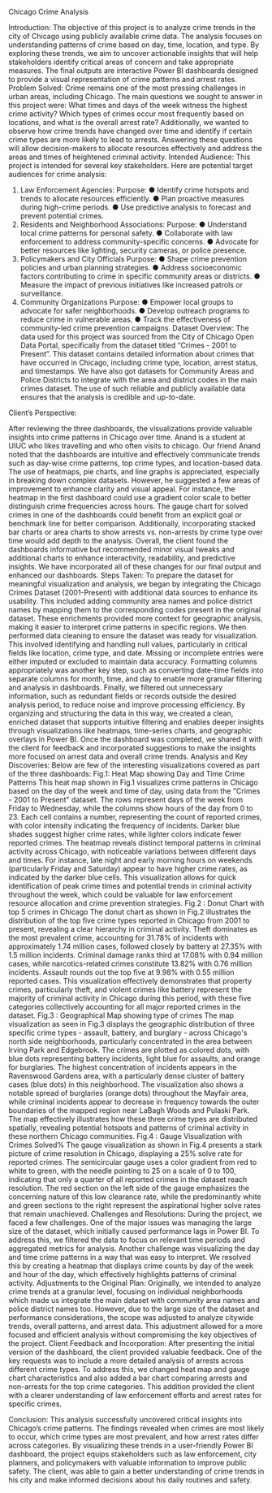 Chicago Crime Analysis

Introduction:
The objective of this project is to analyze crime trends in the city of Chicago using publicly
available crime data. The analysis focuses on understanding patterns of crime based on day,
time, location, and type. By exploring these trends, we aim to uncover actionable insights
that will help stakeholders identify critical areas of concern and take appropriate measures.
The final outputs are interactive Power BI dashboards designed to provide a visual
representation of crime patterns and arrest rates.
Problem Solved:
Crime remains one of the most pressing challenges in urban areas, including Chicago. The
main questions we sought to answer in this project were: What times and days of the week
witness the highest crime activity? Which types of crimes occur most frequently based on
locations, and what is the overall arrest rate? Additionally, we wanted to observe how crime
trends have changed over time and identify if certain crime types are more likely to lead to
arrests. Answering these questions will allow decision-makers to allocate resources
effectively and address the areas and times of heightened criminal activity.
Intended Audience:
This project is intended for several key stakeholders. Here are potential target audiences for
crime analysis:
1. Law Enforcement Agencies:
Purpose:
● Identify crime hotspots and trends to allocate resources efficiently.
● Plan proactive measures during high-crime periods.
● Use predictive analysis to forecast and prevent potential crimes.
2. Residents and Neighborhood Associations:
Purpose:
● Understand local crime patterns for personal safety.
● Collaborate with law enforcement to address community-specific concerns.
● Advocate for better resources like lighting, security cameras, or police presence.
3. Policymakers and City Officials
Purpose:
● Shape crime prevention policies and urban planning strategies.
● Address socioeconomic factors contributing to crime in specific community areas or
districts.
● Measure the impact of previous initiatives like increased patrols or surveillance.
4. Community Organizations
Purpose:
● Empower local groups to advocate for safer neighborhoods.
● Develop outreach programs to reduce crime in vulnerable areas.
● Track the effectiveness of community-led crime prevention campaigns.
Dataset Overview:
The data used for this project was sourced from the City of Chicago Open Data Portal,
specifically from the dataset titled “Crimes - 2001 to Present”. This dataset contains detailed
information about crimes that have occurred in Chicago, including crime type, location, arrest
status, and timestamps. We have also got datasets for Community Areas and Police
Districts to integrate with the area and district codes in the main crimes dataset. The use of
such reliable and publicly available data ensures that the analysis is credible and up-to-date.

Client’s Perspective:

After reviewing the three dashboards, the visualizations provide valuable insights into crime
patterns in Chicago over time. Anand is a student at UIUC who likes travelling and who often
visits to chicago. Our friend Anand noted that the dashboards are intuitive and effectively
communicate trends such as day-wise crime patterns, top crime types, and location-based
data. The use of heatmaps, pie charts, and line graphs is appreciated, especially in breaking
down complex datasets. However, he suggested a few areas of improvement to enhance
clarity and visual appeal. For instance, the heatmap in the first dashboard could use a
gradient color scale to better distinguish crime frequencies across hours. The gauge chart
for solved crimes in one of the dashboards could benefit from an explicit goal or benchmark
line for better comparison. Additionally, incorporating stacked bar charts or area charts to
show arrests vs. non-arrests by crime type over time would add depth to the analysis.
Overall, the client found the dashboards informative but recommended minor visual tweaks
and additional charts to enhance interactivity, readability, and predictive insights. We have
incorporated all of these changes for our final output and enhanced our dashboards.
Steps Taken:
To prepare the dataset for meaningful visualization and analysis, we began by integrating the
Chicago Crimes Dataset (2001-Present) with additional data sources to enhance its usability.
This included adding community area names and police district names by mapping them to
the corresponding codes present in the original dataset. These enrichments provided more
context for geographic analysis, making it easier to interpret crime patterns in specific
regions.
We then performed data cleaning to ensure the dataset was ready for visualization. This
involved identifying and handling null values, particularly in critical fields like location, crime
type, and date. Missing or incomplete entries were either imputed or excluded to maintain
data accuracy. Formatting columns appropriately was another key step, such as converting
date-time fields into separate columns for month, time, and day to enable more granular
filtering and analysis in dashboards.
Finally, we filtered out unnecessary information, such as redundant fields or records outside
the desired analysis period, to reduce noise and improve processing efficiency. By
organizing and structuring the data in this way, we created a clean, enriched dataset that
supports intuitive filtering and enables deeper insights through visualizations like heatmaps,
time-series charts, and geographic overlays in Power BI. Once the dashboard was
completed, we shared it with the client for feedback and incorporated suggestions to make
the insights more focused on arrest data and overall crime trends.
Analysis and Key Discoveries:
Below are few of the interesting visualizations covered as part of the three dashboards:
Fig.1: Heat Map showing Day and Time Crime Patterns
This heat map shown in Fig.1 visualizes crime patterns in Chicago based on the day of the
week and time of day, using data from the "Crimes - 2001 to Present" dataset. The rows
represent days of the week from Friday to Wednesday, while the columns show hours of the
day from 0 to 23. Each cell contains a number, representing the count of reported crimes,
with color intensity indicating the frequency of incidents. Darker blue shades suggest higher
crime rates, while lighter colors indicate fewer reported crimes. The heatmap reveals distinct
temporal patterns in criminal activity across Chicago, with noticeable variations between
different days and times. For instance, late night and early morning hours on weekends
(particularly Friday and Saturday) appear to have higher crime rates, as indicated by the
darker blue cells. This visualization allows for quick identification of peak crime times and
potential trends in criminal activity throughout the week, which could be valuable for law
enforcement resource allocation and crime prevention strategies.
Fig.2 : Donut Chart with top 5 crimes in Chicago
The donut chart as shown in Fig.2 illustrates the distribution of the top five crime types
reported in Chicago from 2001 to present, revealing a clear hierarchy in criminal activity.
Theft dominates as the most prevalent crime, accounting for 31.78% of incidents with
approximately 1.74 million cases, followed closely by battery at 27.35% with 1.5 million
incidents. Criminal damage ranks third at 17.08% with 0.94 million cases, while
narcotics-related crimes constitute 13.82% with 0.76 million incidents. Assault rounds out the
top five at 9.98% with 0.55 million reported cases. This visualization effectively demonstrates
that property crimes, particularly theft, and violent crimes like battery represent the majority
of criminal activity in Chicago during this period, with these five categories collectively
accounting for all major reported crimes in the dataset.
Fig.3 : Geographical Map showing type of crimes
The map visualization as seen in Fig.3 displays the geographic distribution of three specific
crime types - assault, battery, and burglary - across Chicago's north side neighborhoods,
particularly concentrated in the area between Irving Park and Edgebrook. The crimes are
plotted as colored dots, with blue dots representing battery incidents, light blue for assaults,
and orange for burglaries. The highest concentration of incidents appears in the
Ravenswood Gardens area, with a particularly dense cluster of battery cases (blue dots) in
this neighborhood. The visualization also shows a notable spread of burglaries (orange dots)
throughout the Mayfair area, while criminal incidents appear to decrease in frequency
towards the outer boundaries of the mapped region near LaBagh Woods and Pulaski Park.
The map effectively illustrates how these three crime types are distributed spatially, revealing
potential hotspots and patterns of criminal activity in these northern Chicago communities.
Fig.4 : Gauge Visualization with Crimes Solved%
The gauge visualization as shown in Fig.4 presents a stark picture of crime resolution in
Chicago, displaying a 25% solve rate for reported crimes. The semicircular gauge uses a
color gradient from red to white to green, with the needle pointing to 25 on a scale of 0 to
100, indicating that only a quarter of all reported crimes in the dataset reach resolution. The
red section on the left side of the gauge emphasizes the concerning nature of this low
clearance rate, while the predominantly white and green sections to the right represent the
aspirational higher solve rates that remain unachieved.
Challenges and Resolutions:
During the project, we faced a few challenges. One of the major issues was managing the
large size of the dataset, which initially caused performance lags in Power BI. To address
this, we filtered the data to focus on relevant time periods and aggregated metrics for
analysis. Another challenge was visualizing the day and time crime patterns in a way that
was easy to interpret. We resolved this by creating a heatmap that displays crime counts by
day of the week and hour of the day, which effectively highlights patterns of criminal activity.
Adjustments to the Original Plan:
Originally, we intended to analyze crime trends at a granular level, focusing on individual
neighborhoods which made us integrate the main dataset with community area names and
police district names too. However, due to the large size of the dataset and performance
considerations, the scope was adjusted to analyze citywide trends, overall patterns, and
arrest data. This adjustment allowed for a more focused and efficient analysis without
compromising the key objectives of the project.
Client Feedback and Incorporation:
After presenting the initial version of the dashboard, the client provided valuable feedback.
One of the key requests was to include a more detailed analysis of arrests across different
crime types. To address this, we changed heat map and gauge chart characteristics and also
added a bar chart comparing arrests and non-arrests for the top crime categories. This
addition provided the client with a clearer understanding of law enforcement efforts and
arrest rates for specific crimes.

Conclusion:
This analysis successfully uncovered critical insights into Chicago’s crime patterns. The
findings revealed when crimes are most likely to occur, which crime types are most
prevalent, and how arrest rates differ across categories. By visualizing these trends in a
user-friendly Power BI dashboard, the project equips stakeholders such as law enforcement,
city planners, and policymakers with valuable information to improve public safety. The
client, was able to gain a better understanding of crime trends in his city and make
informed decisions about his daily routines and safety.
